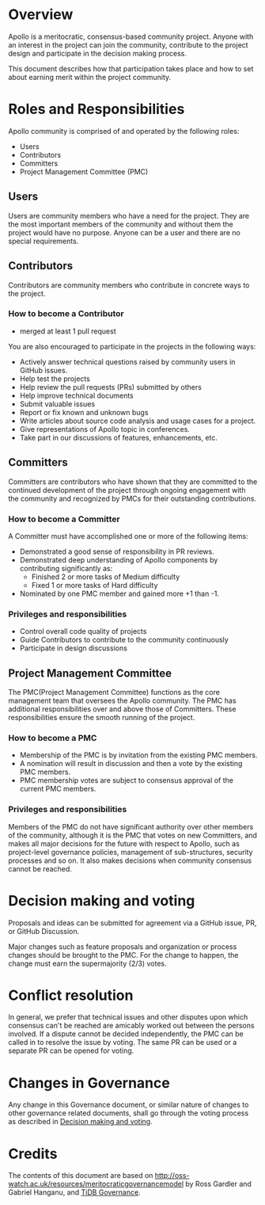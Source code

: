 # Overview 

Apollo is a meritocratic, consensus-based community project. Anyone with an interest in the project can join the community, contribute to the project design and participate in the decision making process.

This document describes how that participation takes place and how to set about earning merit within the project community.

# Roles and Responsibilities

Apollo community is comprised of and operated by the following roles:

- Users
- Contributors
- Committers
- Project Management Committee (PMC)

## Users

Users are community members who have a need for the project. They are the most important members of the community and without them the project would have no purpose. Anyone can be a user and there are no special requirements.

## Contributors

Contributors are community members who contribute in concrete ways to the project.

### How to become a Contributor

- merged at least 1 pull request

You are also encouraged to participate in the projects in the following ways:

- Actively answer technical questions raised by community users in GitHub issues.
- Help test the projects
- Help review the pull requests (PRs) submitted by others
- Help improve technical documents
- Submit valuable issues
- Report or fix known and unknown bugs
- Write articles about source code analysis and usage cases for a project.
- Give representations of Apollo topic in conferences.
- Take part in our discussions of features, enhancements, etc.

## Committers

Committers are contributors who have shown that they are committed to the continued development of the project through ongoing engagement with the community and recognized by PMCs for their outstanding contributions.

### How to become a Committer

A Committer must have accomplished one or more of the following items:

- Demonstrated a good sense of responsibility in PR reviews.
- Demonstrated deep understanding of Apollo components by contributing significantly as:
    - Finished 2 or more tasks of Medium difficulty
    - Fixed 1 or more tasks of Hard difficulty
- Nominated by one PMC member and gained more +1 than -1.

### Privileges and responsibilities

- Control overall code quality of projects
- Guide Contributors to contribute to the community continuously
- Participate in design discussions

## Project Management Committee

The PMC(Project Management Committee) functions as the core management team that oversees the Apollo community. The PMC has additional responsibilities over and above those of Committers. These responsibilities ensure the smooth running of the project.

### How to become a PMC

- Membership of the PMC is by invitation from the existing PMC members. 
- A nomination will result in discussion and then a vote by the existing PMC members.
- PMC membership votes are subject to consensus approval of the current PMC members.

### Privileges and responsibilities

Members of the PMC do not have significant authority over other members of the community, although it is the PMC that votes on new Committers, and makes all major decisions for the future with respect to Apollo, such as project-level governance policies, management of sub-structures, security processes and so on. It also makes decisions when community consensus cannot be reached.

# Decision making and voting

Proposals and ideas can be submitted for agreement via a GitHub issue, PR, or GitHub Discussion.

Major changes such as feature proposals and organization or process changes should be brought to the PMC. For the change to happen, the change must earn the supermajority (2/3) votes.

# Conflict resolution

In general, we prefer that technical issues and other disputes upon which consensus can't be reached are amicably worked out between the persons involved. If a dispute cannot be decided independently, the PMC can be called in to resolve the issue by voting. The same PR can be used or a separate PR can be opened for voting.

# Changes in Governance

Any change in this Governance document, or similar nature of changes to other governance related documents, shall go through the voting process as described in [Decision making and voting](#decision-making-and-voting).

# Credits

The contents of this document are based on <http://oss-watch.ac.uk/resources/meritocraticgovernancemodel> by Ross Gardler and Gabriel Hanganu, and [TiDB Governance](https://github.com/pingcap/community/blob/master/GOVERNANCE.md).
